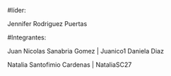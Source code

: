 #líder:

Jennifer Rodriguez Puertas

#Integrantes: 

Juan Nicolas Sanabria Gomez | Juanico1
Daniela Diaz

Natalia Santofimio Cardenas | NataliaSC27

